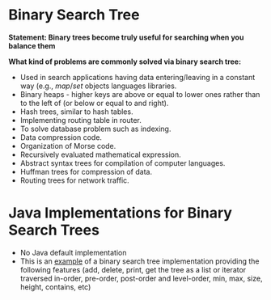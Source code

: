 # Binary Search Tree
**Statement: Binary trees become truly useful for searching when you balance them**

**What kind of problems are commonly solved via binary search tree:**

- Used in search applications having data entering/leaving in a constant way (e.g., *map*/*set* objects languages libraries.
- Binary heaps - higher keys are above or equal to lower ones rather than to the left of (or below or equal to and right).
- Hash trees, similar to hash tables.
- Implementing routing table in router.
- To solve database problem such as indexing.
- Data compression code.
- Organization of Morse code.
- Recursively evaluated mathematical expression. 
- Abstract syntax trees for compilation of computer languages.
- Huffman trees for compression of data.
- Routing trees for network traffic.

# Java Implementations for Binary Search Trees

- No Java default implementation
- This is an [example](https://github.com/AnghelLeonard/Java-Data-Structures/tree/master/binarysearchtree/BinarySearchTree) of a binary search tree implementation providing the following features (add, delete, print, get the tree as a list or iterator traversed in-order, pre-order, post-order and level-order, min, max, size, height, contains, etc)

